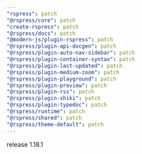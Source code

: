```yaml
---
"rspress": patch
"@rspress/core": patch
"create-rspress": patch
"@rspress/docs": patch
"@modern-js/plugin-rspress": patch
"@rspress/plugin-api-docgen": patch
"@rspress/plugin-auto-nav-sidebar": patch
"@rspress/plugin-container-syntax": patch
"@rspress/plugin-last-updated": patch
"@rspress/plugin-medium-zoom": patch
"@rspress/plugin-playground": patch
"@rspress/plugin-preview": patch
"@rspress/plugin-rss": patch
"@rspress/plugin-shiki": patch
"@rspress/plugin-typedoc": patch
"@rspress/runtime": patch
"@rspress/shared": patch
"@rspress/theme-default": patch
---
```


release 1.18.1
